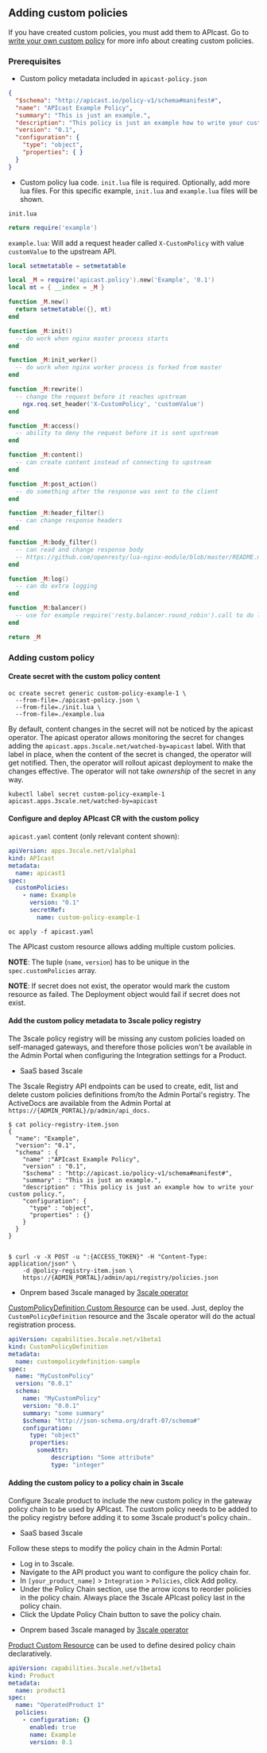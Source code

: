 ## Adding custom policies

If you have created custom policies, you must add them to APIcast.
Go to [write your own custom policy](https://github.com/3scale/APIcast/blob/master/doc/policies.md#write-your-own-policy)
for more info about creating custom policies.

### Prerequisites

* Custom policy metadata included in `apicast-policy.json`

```json
{
  "$schema": "http://apicast.io/policy-v1/schema#manifest#",
  "name": "APIcast Example Policy",
  "summary": "This is just an example.",
  "description": "This policy is just an example how to write your custom policy.",
  "version": "0.1",
  "configuration": {
    "type": "object",
    "properties": { }
  }
}
```
* Custom policy lua code. `init.lua` file is required. Optionally, add more lua files. For this specific example, `init.lua` and `example.lua` files will be shown.

`init.lua`
```lua
return require('example')
```

`example.lua`: Will add a request header called `X-CustomPolicy` with value `customValue` to the upstream API.
```lua
local setmetatable = setmetatable

local _M = require('apicast.policy').new('Example', '0.1')
local mt = { __index = _M }

function _M.new()
  return setmetatable({}, mt)
end

function _M:init()
  -- do work when nginx master process starts
end

function _M:init_worker()
  -- do work when nginx worker process is forked from master
end

function _M:rewrite()
  -- change the request before it reaches upstream
    ngx.req.set_header('X-CustomPolicy', 'customValue')
end

function _M:access()
  -- ability to deny the request before it is sent upstream
end

function _M:content()
  -- can create content instead of connecting to upstream
end

function _M:post_action()
  -- do something after the response was sent to the client
end

function _M:header_filter()
  -- can change response headers
end

function _M:body_filter()
  -- can read and change response body
  -- https://github.com/openresty/lua-nginx-module/blob/master/README.markdown#body_filter_by_lua
end

function _M:log()
  -- can do extra logging
end

function _M:balancer()
  -- use for example require('resty.balancer.round_robin').call to do load balancing
end

return _M
```
### Adding custom policy

#### Create secret with the custom policy content

```
oc create secret generic custom-policy-example-1 \
  --from-file=./apicast-policy.json \
  --from-file=./init.lua \
  --from-file=./example.lua
```

By default, content changes in the secret will not be noticed by the apicast operator.
The apicast operator allows monitoring the secret for changes adding the `apicast.apps.3scale.net/watched-by=apicast` label.
With that label in place, when the content of the secret is changed, the operator will get notified.
Then, the operator will rollout apicast deployment to make the changes effective.
The operator will not take *ownership* of the secret in any way.

```
kubectl label secret custom-policy-example-1 apicast.apps.3scale.net/watched-by=apicast
```

#### Configure and deploy APIcast CR with the custom policy

`apicast.yaml` content (only relevant content shown):

```yaml
apiVersion: apps.3scale.net/v1alpha1
kind: APIcast
metadata:
  name: apicast1
spec:
  customPolicies:
    - name: Example
      version: "0.1"
      secretRef:
        name: custom-policy-example-1
```

```
oc apply -f apicast.yaml
```

The APIcast custom resource allows adding multiple custom policies.

**NOTE**: The tuple (`name`, `version`) has to be unique in the `spec.customPolicies` array.

**NOTE**: If secret does not exist, the operator would mark the custom resource as failed. The Deployment object would fail if secret does not exist.

#### Add the custom policy metadata to 3scale policy registry

The 3scale policy registry will be missing any custom policies loaded on self-managed gateways,
and therefore those policies won't be available in the Admin Portal when configuring the Integration settings for a Product.

* SaaS based 3scale

The 3scale Registry API endpoints can be used to create, edit, list and delete custom policies definitions from/to the Admin Portal's registry.
The ActiveDocs are available from the Admin Portal at `https://{ADMIN_PORTAL}/p/admin/api_docs.`

```
$ cat policy-registry-item.json
{
  "name": "Example",
  "version": "0.1",
  "schema" : {
    "name" :"APIcast Example Policy",
    "version" : "0.1",
    "$schema" : "http://apicast.io/policy-v1/schema#manifest#",
    "summary" : "This is just an example.",
    "description" : "This policy is just an example how to write your custom policy.",
    "configuration": {
      "type" : "object",
      "properties" : {}
    }
  }
}


$ curl -v -X POST -u ":{ACCESS_TOKEN}" -H "Content-Type: application/json" \
    -d @policy-registry-item.json \
    https://{ADMIN_PORTAL}/admin/api/registry/policies.json
```

* Onprem based 3scale managed by [3scale operator](https://github.com/3scale/3scale-operator)

[CustomPolicyDefinition Custom Resource](https://github.com/3scale/3scale-operator/blob/master/doc/operator-application-capabilities.md#custompolicydefinition-custom-resource)
can be used. Just, deploy the `CustomPolicyDefinition` resource and the 3scale operator will do the actual registration process.

```yaml
apiVersion: capabilities.3scale.net/v1beta1
kind: CustomPolicyDefinition
metadata:
  name: custompolicydefinition-sample
spec:
  name: "MyCustomPolicy"
  version: "0.0.1"
  schema:
    name: "MyCustomPolicy"
    version: "0.0.1"
    summary: "some summary"
    $schema: "http://json-schema.org/draft-07/schema#"
    configuration:
      type: "object"
      properties:
        someAttr:
            description: "Some attribute"
            type: "integer"
```

#### Adding the custom policy to a policy chain in 3scale

Configure 3scale product to include the new custom policy in the gateway policy chain to be used by APIcast.
The custom policy needs to be added to the policy registry before adding it to some 3scale product's policy chain..

* SaaS based 3scale

Follow these steps to modify the policy chain in the Admin Portal:

- Log in to 3scale.
- Navigate to the API product you want to configure the policy chain for.
- In `[your_product_name]` > `Integration` > `Policies`, click Add policy.
- Under the Policy Chain section, use the arrow icons to reorder policies in the policy chain. Always place the 3scale APIcast policy last in the policy chain.
- Click the Update Policy Chain button to save the policy chain.

* Onprem based 3scale managed by [3scale operator](https://github.com/3scale/3scale-operator)

[Product Custom Resource](https://github.com/3scale/3scale-operator/blob/master/doc/operator-application-capabilities.md#product-policy-chain)
can be used to define desired policy chain declaratively.

```yaml
apiVersion: capabilities.3scale.net/v1beta1
kind: Product
metadata:
  name: product1
spec:
  name: "OperatedProduct 1"
  policies:
    - configuration: {}
      enabled: true
      name: Example
      version: 0.1
```
